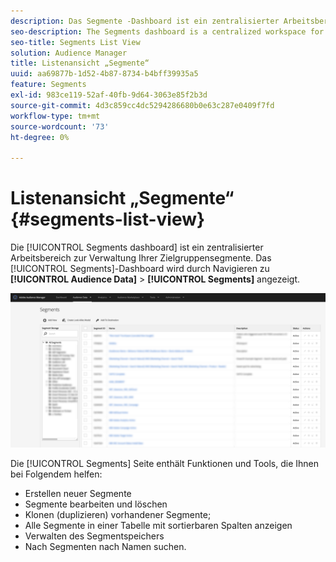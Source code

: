 ```yaml
---
description: Das Segmente -Dashboard ist ein zentralisierter Arbeitsbereich zum Verwalten von Zielen.
seo-description: The Segments dashboard is a centralized workspace for managing destinations.
seo-title: Segments List View
solution: Audience Manager
title: Listenansicht „Segmente“
uuid: aa69877b-1d52-4b87-8734-b4bff39935a5
feature: Segments
exl-id: 983ce119-52af-40fb-9d64-3063e85f2b3d
source-git-commit: 4d3c859cc4dc5294286680b0e63c287e0409f7fd
workflow-type: tm+mt
source-wordcount: '73'
ht-degree: 0%

---
```


# Listenansicht „Segmente“ {#segments-list-view}

Die [!UICONTROL Segments dashboard] ist ein zentralisierter Arbeitsbereich zur Verwaltung Ihrer Zielgruppensegmente. Das [!UICONTROL Segments]-Dashboard wird durch Navigieren zu **[!UICONTROL Audience Data]** > **[!UICONTROL Segments]** angezeigt.

![segments-dashboard](assets/segments-dashboard.png)

Die [!UICONTROL Segments] Seite enthält Funktionen und Tools, die Ihnen bei Folgendem helfen:

* Erstellen neuer Segmente
* Segmente bearbeiten und löschen
* Klonen (duplizieren) vorhandener Segmente;
* Alle Segmente in einer Tabelle mit sortierbaren Spalten anzeigen
* Verwalten des Segmentspeichers
* Nach Segmenten nach Namen suchen.
